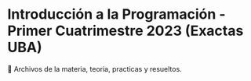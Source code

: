 # Introducción a la Programación - Primer Cuatrimestre 2023 (Exactas UBA)
  
:tropical_fish: Archivos de la materia, teoria, practicas y resueltos.
